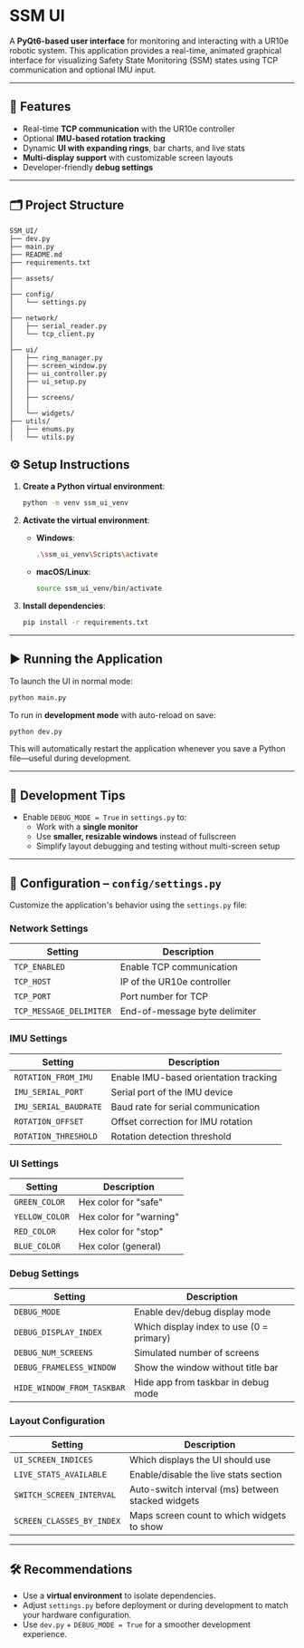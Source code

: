 # SSM UI

A **PyQt6-based user interface** for monitoring and interacting with a UR10e robotic system. This application provides a real-time, animated graphical interface for visualizing Safety State Monitoring (SSM) states using TCP communication and optional IMU input.

---

## 🚀 Features

- Real-time **TCP communication** with the UR10e controller  
- Optional **IMU-based rotation tracking**  
- Dynamic **UI with expanding rings**, bar charts, and live stats  
- **Multi-display support** with customizable screen layouts  
- Developer-friendly **debug settings**

---

## 🗂 Project Structure

```
SSM_UI/
├── dev.py
├── main.py
├── README.md
├── requirements.txt
│
├── assets/                 
│
├── config/
│   └── settings.py          
│
├── network/
│   ├── serial_reader.py
│   └── tcp_client.py
│
├── ui/
│   ├── ring_manager.py
│   ├── screen_window.py
│   ├── ui_controller.py
│   ├── ui_setup.py
│   │
│   ├── screens/
│   │
│   └── widgets/
├── utils/
│   ├── enums.py
│   └── utils.py
```


## ⚙️ Setup Instructions

1. **Create a Python virtual environment**:
   ```bash
   python -m venv ssm_ui_venv
   ```

2. **Activate the virtual environment**:
   - **Windows**:
     ```bash
     .\ssm_ui_venv\Scripts\activate
     ```
   - **macOS/Linux**:
     ```bash
     source ssm_ui_venv/bin/activate
     ```

3. **Install dependencies**:
   ```bash
   pip install -r requirements.txt
   ```

---

## ▶️ Running the Application

To launch the UI in normal mode:
```bash
python main.py
```

To run in **development mode** with auto-reload on save:
```bash
python dev.py
```

This will automatically restart the application whenever you save a Python file—useful during development.

---

## 🧪 Development Tips

- Enable `DEBUG_MODE = True` in `settings.py` to:
  - Work with a **single monitor**
  - Use **smaller, resizable windows** instead of fullscreen
  - Simplify layout debugging and testing without multi-screen setup

---

## 🔧 Configuration – `config/settings.py`

Customize the application's behavior using the `settings.py` file:

### **Network Settings**
| Setting               | Description                            |
|-----------------------|----------------------------------------|
| `TCP_ENABLED`         | Enable TCP communication               |
| `TCP_HOST`            | IP of the UR10e controller             |
| `TCP_PORT`            | Port number for TCP                    |
| `TCP_MESSAGE_DELIMITER` | End-of-message byte delimiter        |

### **IMU Settings**
| Setting               | Description                            |
|-----------------------|----------------------------------------|
| `ROTATION_FROM_IMU`   | Enable IMU-based orientation tracking  |
| `IMU_SERIAL_PORT`     | Serial port of the IMU device          |
| `IMU_SERIAL_BAUDRATE` | Baud rate for serial communication     |
| `ROTATION_OFFSET`     | Offset correction for IMU rotation     |
| `ROTATION_THRESHOLD`  | Rotation detection threshold           |

### **UI Settings**
| Setting           | Description            |
|-------------------|------------------------|
| `GREEN_COLOR`     | Hex color for "safe"   |
| `YELLOW_COLOR`    | Hex color for "warning"|
| `RED_COLOR`       | Hex color for "stop"   |
| `BLUE_COLOR`      | Hex color (general)    |

### **Debug Settings**
| Setting                  | Description                                |
|--------------------------|--------------------------------------------|
| `DEBUG_MODE`             | Enable dev/debug display mode              |
| `DEBUG_DISPLAY_INDEX`    | Which display index to use (0 = primary)   |
| `DEBUG_NUM_SCREENS`      | Simulated number of screens                |
| `DEBUG_FRAMELESS_WINDOW` | Show the window without title bar         |
| `HIDE_WINDOW_FROM_TASKBAR` | Hide app from taskbar in debug mode     |

### **Layout Configuration**
| Setting                   | Description                                          |
|---------------------------|------------------------------------------------------|
| `UI_SCREEN_INDICES`       | Which displays the UI should use                     |
| `LIVE_STATS_AVAILABLE`    | Enable/disable the live stats section                |
| `SWITCH_SCREEN_INTERVAL`  | Auto-switch interval (ms) between stacked widgets    |
| `SCREEN_CLASSES_BY_INDEX` | Maps screen count to which widgets to show          |

---

## 🛠 Recommendations

- Use a **virtual environment** to isolate dependencies.
- Adjust `settings.py` before deployment or during development to match your hardware configuration.
- Use `dev.py` + `DEBUG_MODE = True` for a smoother development experience.

